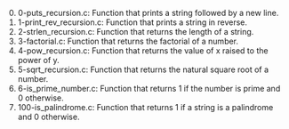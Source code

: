 0. 0-puts_recursion.c: Function that prints a string followed by a new line.
1. 1-print_rev_recursion.c: Function that prints a string in reverse.
2. 2-strlen_recursion.c: Function that returns the length of a string.
3. 3-factorial.c: Function that returns the factorial of a number.
4. 4-pow_recursion.c: Function that returns the value of x raised to the power of y.
5. 5-sqrt_recursion.c: Function that returns the natural square root of a number.
6. 6-is_prime_number.c: Function that returns 1 if the number is prime and 0 otherwise.
7. 100-is_palindrome.c: Function that returns 1 if a string is a palindrome and 0 otherwise.
